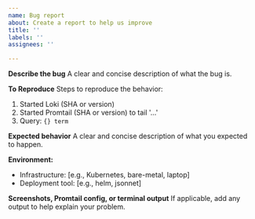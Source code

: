 ```yaml
---
name: Bug report
about: Create a report to help us improve
title: ''
labels: ''
assignees: ''

---
```


**Describe the bug**
A clear and concise description of what the bug is.

**To Reproduce**
Steps to reproduce the behavior:
1. Started Loki (SHA or version)
2. Started Promtail (SHA or version) to tail '...'
3. Query: `{} term`

**Expected behavior**
A clear and concise description of what you expected to happen.

**Environment:**
 - Infrastructure: [e.g., Kubernetes, bare-metal, laptop]
 - Deployment tool: [e.g., helm, jsonnet]

**Screenshots, Promtail config, or terminal output**
If applicable, add any output to help explain your problem.

